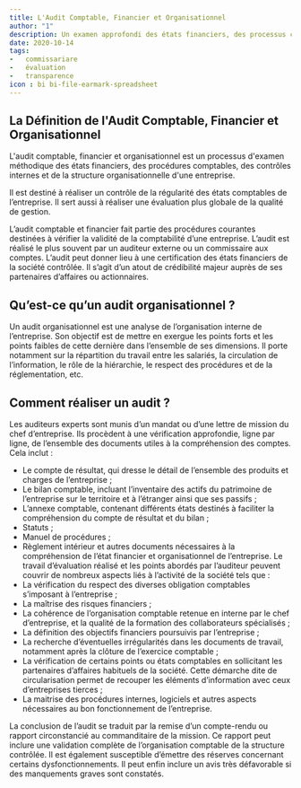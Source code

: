 ```yaml
---
title: L'Audit Comptable, Financier et Organisationnel  
author: "1"
description: Un examen approfondi des états financiers, des processus comptables
date: 2020-10-14
tags: 
-   commissariare
-   évaluation
-   transparence
icon : bi bi-file-earmark-spreadsheet
---
```


## La Définition de l'Audit Comptable, Financier et Organisationnel
L'audit comptable, financier et organisationnel est un processus d'examen méthodique des états financiers, des procédures comptables, des contrôles internes et de la structure organisationnelle d'une entreprise. 

Il est destiné à réaliser un contrôle de la régularité des états comptables de l’entreprise. Il sert aussi à réaliser une évaluation plus globale de la qualité de gestion.

L’audit comptable et financier fait partie des procédures courantes destinées à vérifier la 
validité de la comptabilité d’une entreprise. L’audit est réalisé le plus souvent par un auditeur 
externe ou un commissaire aux comptes. L’audit peut donner lieu à une certification des états 
financiers de la société contrôlée. Il s’agit d’un atout de crédibilité majeur auprès de ses 
partenaires d’affaires ou actionnaires.

## Qu’est-ce qu’un audit organisationnel ?

Un audit organisationnel est une analyse de l’organisation interne de l’entreprise. Son objectif 
est de mettre en exergue les points forts et les points faibles de cette dernière dans 
l’ensemble de ses dimensions. Il porte notamment sur la répartition du travail entre les 
salariés, la circulation de l’information, le rôle de la hiérarchie, le respect des procédures et 
de la réglementation, etc.


## Comment réaliser un audit ?
Les auditeurs experts sont munis d’un mandat ou d’une lettre de mission du chef d’entreprise. 
Ils procèdent à une vérification approfondie, ligne par ligne, de l’ensemble des documents 
utiles à la compréhension des comptes. Cela inclut :

-  Le compte de résultat, qui dresse le détail de l’ensemble des produits et charges de l’entreprise ;
- Le bilan comptable, incluant l’inventaire des actifs du patrimoine de l’entreprise sur le 
territoire et à l’étranger ainsi que ses passifs ;
-  L’annexe comptable, contenant différents états destinés à faciliter la compréhension 
du compte de résultat et du bilan ;
- Statuts ;
- Manuel de procédures ;
- Règlement intérieur et autres documents nécessaires à la compréhension de l’état 
financier et organisationnel de l’entreprise.
Le travail d’évaluation réalisé et les points abordés par l’auditeur peuvent couvrir de 
nombreux aspects liés à l’activité de la société tels que :
- La vérification du respect des diverses obligation comptables s’imposant à l’entreprise 
;
- La maîtrise des risques financiers ;
- La cohérence de l’organisation comptable retenue en interne par le chef d’entreprise, 
et la qualité de la formation des collaborateurs spécialisés ;
- La définition des objectifs financiers poursuivis par l’entreprise ;
- La recherche d’éventuelles irrégularités dans les documents de travail, notamment 
après la clôture de l’exercice comptable ;
- La vérification de certains points ou états comptables en sollicitant les partenaires 
d’affaires habituels de la société. Cette démarche dite de circularisation permet de 
recouper les éléments d’information avec ceux d’entreprises tierces ;
- La maitrise des procédures internes, logiciels et autres aspects nécessaires au bon 
fonctionnement de l’entreprise.

La conclusion de l’audit se traduit par la remise d’un compte-rendu ou rapport circonstancié 
au commanditaire de la mission. Ce rapport peut inclure une validation complète de 
l’organisation comptable de la structure contrôlée. Il est également susceptible d’émettre des 
réserves concernant certains dysfonctionnements. Il peut enfin inclure un avis très 
défavorable si des manquements graves sont constatés.